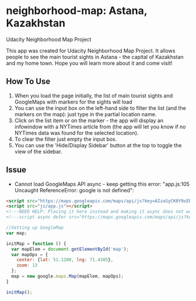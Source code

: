 # neighborhood-map: Astana, Kazakhstan
Udacity Neighborhood Map Project

This app was created for Udacity Neighborhood Map Project. It allows people to see the main tourist sights in Astana - the capital of Kazakhstan and my home town. Hope you will learn more about it and come visit!

## How To Use
1. When you load the page initially, the list of main tourist sights and GoogleMaps with markers for the sights will load
2. You can use the input box on the left-hand side to filter the list (and the markers on the map): just type in the partial location name.
3. Click on the list item or on the marker - the app will display an infowindow with a NYTimes article from (the app will let you know if no NYTimes data was found for the selected location).
4. To clear the filter just empty the input box.
5. You can use the 'Hide/Display Sidebar' button at the top to toggle the view of the sidebar.

## Issue
* Cannot load GoogleMaps API async - keep getting this error: "app.js:105 Uncaught ReferenceError: google is not defined":

```html
<script src="https://maps.googleapis.com/maps/api/js?key=AIzaSyCK0Y9sEPd8_juTZM-i3xWF_X8jletS_28&v=3&callback=initMap"></script>
<script src="js/app.js"></script>
<!---NEED HELP: Placing it here instead and making it async does not work--->
<!---script async defer src="https://maps.googleapis.com/maps/api/js?key=AIzaSyCK0Y9sEPd8_juTZM-i3xWF_X8jletS_28&v=3&callback=initMap"></script--->
```

```js
//Setting up GoogleMap
var map;

initMap = function () {
  var mapElem = document.getElementById('map');
  var mapOps = {
    center: {lat: 51.1200, lng: 71.4305},
    zoom: 13
  };
  map = new google.maps.Map(mapElem, mapOps);
}

initMap();
```
